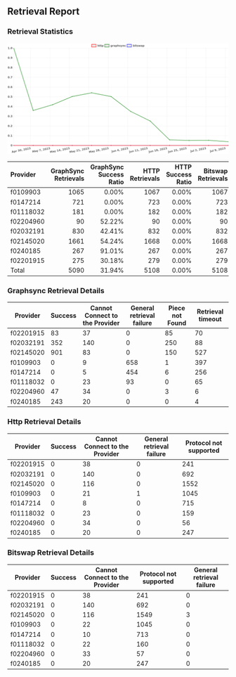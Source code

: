 ## Retrieval Report
### Retrieval Statistics
<img src="https://raw.githubusercontent.com/data-preservation-programs/filplus-checker-assets/main/filecoin-project/filecoin-plus-large-datasets/issues/1039/1689216986101.png"/>

| Provider  | GraphSync Retrievals | GraphSync Success Ratio | HTTP Retrievals | HTTP Success Ratio | Bitswap Retrievals | Bitswap Success Ratio |
| :-------- | -------------------: | ----------------------: | --------------: | -----------------: | -----------------: | --------------------: |
| f0109903  |                 1065 |                   0.00% |            1067 |              0.00% |               1067 |                 0.00% |
| f0147214  |                  721 |                   0.00% |             723 |              0.00% |                723 |                 0.00% |
| f01118032 |                  181 |                   0.00% |             182 |              0.00% |                182 |                 0.00% |
| f02204960 |                   90 |                  52.22% |              90 |              0.00% |                 90 |                 0.00% |
| f02032191 |                  830 |                  42.41% |             832 |              0.00% |                832 |                 0.00% |
| f02145020 |                 1661 |                  54.24% |            1668 |              0.00% |               1668 |                 0.00% |
| f0240185  |                  267 |                  91.01% |             267 |              0.00% |                267 |                 0.00% |
| f02201915 |                  275 |                  30.18% |             279 |              0.00% |                279 |                 0.00% |
| Total     |                 5090 |                  31.94% |            5108 |              0.00% |               5108 |                 0.00% |

### Graphsync Retrieval Details
| Provider  | Success | Cannot Connect to the Provider | General retrieval failure | Piece not Found | Retrieval timeout |
| --------- | ------- | ------------------------------ | ------------------------- | --------------- | ----------------- |
| f02201915 | 83      | 37                             | 0                         | 85              | 70                |
| f02032191 | 352     | 140                            | 0                         | 250             | 88                |
| f02145020 | 901     | 83                             | 0                         | 150             | 527               |
| f0109903  | 0       | 9                              | 658                       | 1               | 397               |
| f0147214  | 0       | 5                              | 454                       | 6               | 256               |
| f01118032 | 0       | 23                             | 93                        | 0               | 65                |
| f02204960 | 47      | 34                             | 0                         | 3               | 6                 |
| f0240185  | 243     | 20                             | 0                         | 0               | 4                 |

### Http Retrieval Details
| Provider  | Success | Cannot Connect to the Provider | General retrieval failure | Protocol not supported |
| --------- | ------- | ------------------------------ | ------------------------- | ---------------------- |
| f02201915 | 0       | 38                             | 0                         | 241                    |
| f02032191 | 0       | 140                            | 0                         | 692                    |
| f02145020 | 0       | 116                            | 0                         | 1552                   |
| f0109903  | 0       | 21                             | 1                         | 1045                   |
| f0147214  | 0       | 8                              | 0                         | 715                    |
| f01118032 | 0       | 23                             | 0                         | 159                    |
| f02204960 | 0       | 34                             | 0                         | 56                     |
| f0240185  | 0       | 20                             | 0                         | 247                    |

### Bitswap Retrieval Details
| Provider  | Success | Cannot Connect to the Provider | Protocol not supported | General retrieval failure |
| --------- | ------- | ------------------------------ | ---------------------- | ------------------------- |
| f02201915 | 0       | 38                             | 241                    | 0                         |
| f02032191 | 0       | 140                            | 692                    | 0                         |
| f02145020 | 0       | 116                            | 1549                   | 3                         |
| f0109903  | 0       | 22                             | 1045                   | 0                         |
| f0147214  | 0       | 10                             | 713                    | 0                         |
| f01118032 | 0       | 22                             | 160                    | 0                         |
| f02204960 | 0       | 33                             | 57                     | 0                         |
| f0240185  | 0       | 20                             | 247                    | 0                         |
